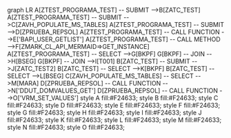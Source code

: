 
graph LR
A[ZTEST_PROGRAMA_TEST] -- SUBMIT -->B[ZATC_TEST]
A[ZTEST_PROGRAMA_TEST] -- SUBMIT -->C[ZAVH_POPULATE_MS_TABLES]
A[ZTEST_PROGRAMA_TEST] -- SUBMIT -->D[ZPRUEBA_REPSOL]
A[ZTEST_PROGRAMA_TEST] -- CALL FUNCTION -->E['BAPI_USER_GETLIST']
A[ZTEST_PROGRAMA_TEST] -- CALL METHOD -->F[ZMARK_CL_API_MERMAID=>GET_INSTANCE]
A[ZTEST_PROGRAMA_TEST] -- SELECT -->G[BKPF]
G[BKPF] -- JOIN -->H[BSEG]
G[BKPF] -- JOIN -->I[T001]
B[ZATC_TEST] -- SUBMIT -->J[ZATC_TEST2]
B[ZATC_TEST] -- SELECT -->K[BKPF]
B[ZATC_TEST] -- SELECT -->L[BSEG]
C[ZAVH_POPULATE_MS_TABLES] -- SELECT -->M[MARA]
D[ZPRUEBA_REPSOL] -- CALL FUNCTION -->N['DDUT_DOMVALUES_GET']
D[ZPRUEBA_REPSOL] -- CALL FUNCTION -->O['VRM_SET_VALUES']
style A fill:#F24633;
style B fill:#F24633;
style C fill:#F24633;
style D fill:#F24633;
style E fill:#F24633;
style F fill:#F24633;
style G fill:#F24633;
style H fill:#F24633;
style I fill:#F24633;
style J fill:#F24633;
style K fill:#F24633;
style L fill:#F24633;
style M fill:#F24633;
style N fill:#F24633;
style O fill:#F24633;
```
